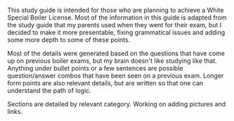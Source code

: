 This study guide is intended for those who are planning to achieve a White Special Boiler License. Most of the information in this guide is adapted from the study guide that my parents used when they went for their exam, but I decided to make it more presentable, fixing grammatical issues and adding some more depth to some of these points.

Most of the details were generated based on the questions that have come up on previous boiler exams, but my brain doesn't like studying like that. Anything under bullet points or a few sentences are possible question/answer combos that have been seen on a previous exam. Longer form points are also relevant details, but are written so that one can understand the path of logic.

Sections are detailed by relevant category. Working on adding pictures and links.
